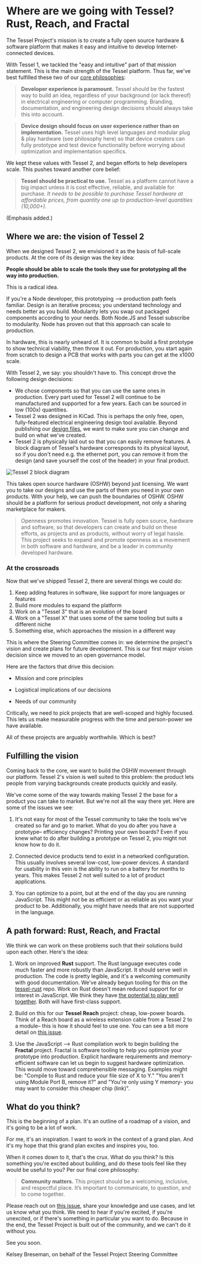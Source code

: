 # Where are we going with Tessel? Rust, Reach, and Fractal

The Tessel Project's mission is to create a fully open source hardware & software platform that makes it easy and intuitive to develop Internet-connected devices.

With Tessel 1, we tackled the "easy and intuitive" part of that mission statement. This is the main strength of the Tessel platform. Thus far, we've best fulfilled these two of our [core philosophies](https://github.com/tessel/project/blob/master/MISSION.md):

> **Developer experience is paramount.** Tessel should be the fastest way to build an idea, regardless of your background (or lack thereof) in electrical engineering or computer programming. Branding, documentation, and engineering design decisions should always take this into account.

> **Device design should focus on user experience rather than on implementation.** Tessel uses high level languages and modular plug & play hardware (see philosophy here) so that device creators can fully prototype and test device functionality before worrying about optimization and implementation specifics.

We kept these values with Tessel 2, and began efforts to help developers scale. This pushes toward another core belief:

> **Tessel should be practical to use.** Tessel as a platform cannot have a big impact unless it is cost effective, reliable, and available for purchase. *It needs to be possible to purchase Tessel hardware at affordable prices, from quantity one up to production-level quantities (10,000+).*

(Emphasis added.)

## Where we are: the vision of Tessel 2

When we designed Tessel 2, we envisioned it as the basis of full-scale products. At the core of its design was the key idea:

**People should be able to scale the tools they use for prototyping all the way into production.**

This is a radical idea.

If you're a Node developer, this prototyping --> production path feels familiar. Design is an iterative process; you understand technology and needs better as you build. Modularity lets you swap out packaged components according to your needs. Both Node.JS and Tessel subscribe to modularity. Node has proven out that this approach can scale to production.

In hardware, this is nearly unheard of. It is common to build a first prototype to show technical viability, then throw it out. For production, you start again from scratch to design a PCB that works with parts you can get at the x1000 scale.

With Tessel 2, we say: you shouldn't have to. This concept drove the following design decisions:

* We chose components so that you can use the same ones in production. Every part used for Tessel 2 will continue to be manufactured and supported for a few years. Each can be sourced in low (100x) quantities.
* Tessel 2 was designed in KiCad. This is perhaps the only free, open, fully-featured electrical engineering design tool available. Beyond publishing our [design files](https://github.com/tessel/t2-hardware), we want to make sure you can change and build on what we've created.
* Tessel 2 is physically laid out so that you can easily remove features. A block diagram of Tessel's hardware corresponds to its physical layout, so if you don't need e.g. the ethernet port, you can remove it from the design (and save yourself the cost of the header) in your final product.

![Tessel 2 block diagram](http://softdroid.net/sites/default/files/resize/remote/eb0193ce7bae91d87724d28642c83ab7-500x458.png)

This takes open source hardware (OSHW) beyond just licensing. We want you to take our designs and use the parts of them you need in your own products. With your help, we can push the boundaries of OSHW. OSHW should be a platform for serious product development, not only a sharing marketplace for makers.

> Openness promotes innovation. Tessel is fully open source, hardware and software, so that developers can create and build on these efforts, as projects and as products, without worry of legal hassle. This project seeks to expand and promote openness as a movement in both software and hardware, and be a leader in community developed hardware.

### At the crossroads

Now that we've shipped Tessel 2, there are several things we could do:

1. Keep adding features in software, like support for more languages or features
1. Build more modules to expand the platform
1. Work on a "Tessel 3" that is an evolution of the board
1. Work on a "Tessel X" that uses some of the same tooling but suits a different niche
1. Something else, which approaches the mission in a different way

This is where the Steering Committee comes in: we determine the project's vision and create plans for future development. This is our first major vision decision since we moved to an open governance model.

Here are the factors that drive this decision:

* Mission and core principles

* Logistical implications of our decisions

* Needs of our community

Critically, we need to pick projects that are well-scoped and highly focused. This lets us make measurable progress with the time and person-power we have available.

All of these projects are arguably worthwhile. Which is best?

## Fulfilling the vision

Coming back to the core, we want to build the OSHW movement through our platform. Tessel 2's vision is well suited to this problem: the product lets people from varying backgrounds create products quickly and easily.

We've come some of the way towards making Tessel 2 the base for a product you can take to market. But we're not all the way there yet. Here are some of the issues we see:

1. It's not easy for most of the Tessel community to take the tools we've created so far and go to market. What do you do after you have a prototype– efficiency changes? Printing your own boards? Even if you knew what to do after building a prototype on Tessel 2, you might not know how to do it.

1. Connected device products tend to exist in a networked configuration. This usually involves several low-cost, low-power devices. A standard for usability in this vein is the ability to run on a battery for months to years. This makes Tessel 2 not well suited to a lot of product applications.

1. You can optimize to a point, but at the end of the day you are running JavaScript. This might not be as efficient or as reliable as you want your product to be. Additionally, you might have needs that are not supported in the language.

## A path forward: Rust, Reach, and Fractal

We think we can work on these problems such that their solutions build upon each other. Here's the idea:

1. Work on improved **Rust** support. The Rust language executes code much faster and more robustly than JavaScript. It should serve well in production. The code is pretty legible, and it's a welcoming community with good documentation. We've already begun tooling for this on the [tessel-rust](//github.com/tessel/tessel-rust) repo. Work on Rust doesn't mean reduced support for or interest in JavaScript. We think they have [the potential to play well together](https://github.com/rustbridge/neon). Both will have first-class support.

1. Build on this for our **Tessel Reach** project: cheap, low-power boards. Think of a Reach board as a wireless extension cable from a Tessel 2 to a module– this is how it should feel to use one. You can see a bit more detail on [this issue](https://github.com/tessel/project/issues/142).

1. Use the JavaScript --> Rust compilation work to begin building the **Fractal** project. Fractal is software tooling to help you optimize your prototype into production. Explicit hardware requirements and memory-efficient software can let us begin to suggest hardware optimization. This would move toward comprehensible messaging. Examples might be: "Compile to Rust and reduce your file size of X to Y." "You aren't using Module Port B, remove it?" and "You're only using Y memory- you may want to consider this cheaper chip (link)".

## What do you think?

This is the beginning of a plan. It's an outline of a roadmap of a vision, and it's going to be a lot of work.

For me, it's an inspiration. I want to work in the context of a grand plan. And it's my hope that this grand plan excites and inspires you, too.

When it comes down to it, that's the crux. What do you think? Is this something you're excited about building, and do these tools feel like they would be useful to you? Per our final core philosophy:

> **Community matters.** This project should be a welcoming, inclusive, and respectful place. It’s important to communicate, to question, and to come together.

Please reach out on [this issue](https://github.com/tessel/project/issues/186), share your knowledge and use cases, and let us know what you think. We need to hear if you're excited, if you're unexcited, or if there's something in particular you want to do. Because in the end, the Tessel Project is built out of the community, and we can't do it without you.

See you soon.

Kelsey Breseman, on behalf of the Tessel Project Steering Committee
